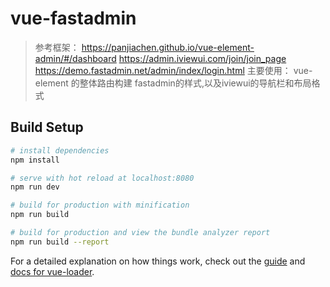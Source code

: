 # vue-fastadmin

> 参考框架：
  https://panjiachen.github.io/vue-element-admin/#/dashboard
  https://admin.iviewui.com/join/join_page
  https://demo.fastadmin.net/admin/index/login.html
 主要使用：
   vue-element 的整体路由构建
   fastadmin的样式,以及iviewui的导航栏和布局格式
## Build Setup

``` bash
# install dependencies
npm install

# serve with hot reload at localhost:8080
npm run dev

# build for production with minification
npm run build

# build for production and view the bundle analyzer report
npm run build --report
```

For a detailed explanation on how things work, check out the [guide](http://vuejs-templates.github.io/webpack/) and [docs for vue-loader](http://vuejs.github.io/vue-loader).
